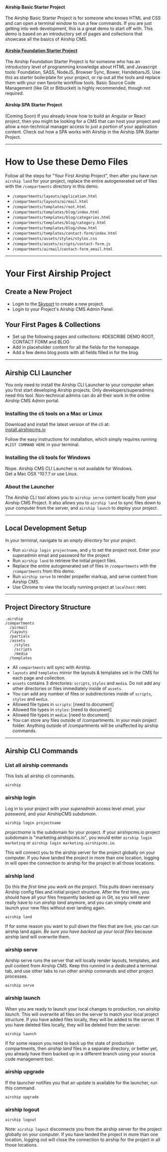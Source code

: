 #### Airship Basic Starter Project 
The Airship Basic Starter Project is for someone who knows HTML and CSS and can open a terminal window to run a few commands. If you are just getting into web development, this is a great demo to start off with. This demo is based on an introductory set of pages and collections that showcase all the basics of Airship CMS.

#### [Airship Foundation Starter Project](https://github.com/AirshipCMS/Airship-Foundation-Starter-Project)
The Airship Foundation Starter Project is for someone who has an introductory level of programming knowledge about HTML and Javascript tools: Foundation, SASS, NodeJS, Browser Sync, Bower, HandebarsJS. Use this as starter boilerplate for your project, or rip out all the tools and replace them with your own favorite workflow tools. Basic Source Code Management (like Git or Bitbucket) is highly recommended, though not required.   

#### Airship SPA Starter Project
(Coming Soon) If you already know how to build an Angular or React project, then you might be looking for a CMS that can host your project and allow a non-technical manager access to just a portion of your application content. Check out how a SPA works with Airship in the Airship SPA Starter Project.

----

# How to Use these Demo Files
Follow all the steps for "Your First Airship Project", then after you have run `airship land` for your project, replace the entire autogenerated set of files with the `/compartments` directory in this demo.
- `/compartments/layouts/application.html` 
- `/compartments/layouts/airmail.html`  
- `/compartments/templates/root.html` 
- `/compartments/templates/blog/index.html`
- `/compartments/templates/blog/categories.html`
- `/compartments/templates/blog/category.html`
- `/compartments/templates/blog/show.html`
- `/compartments/templates/contact-form/index.html`
- `/compartments/assets/styles/styles.css` 
- `/compartments/assets/scripts/contact-form.js`
- `/compartments/airmail/contact-form_email.html`  

----

# Your First Airship Project

## Create a New Project
- Login to the [Skyport](http://skyport.airshipcms.io) to create a new project.
- Login to your Project's Airship CMS Admin Panel.  

## Your First Pages & Collections
- Set up the following pages and collections: #DESCRIBE DEMO ROOT, CONTACT FORM and BLOG
- Add in placeholder content for all the fields for the homepage.
- Add a few demo blog posts with all fields filled in for the blog.

----

## Airship CLI Launcher
You only need to install the Airship CLI Launcher to your computer when you first start developing Airship projects. Only developers/superadmins need this tool. Non-technical admins can do all their work in the online Airship CMS Admin portal.

### Installing the cli tools on a Mac or Linux
Download and install the latest version of the cli at:  
[install.airshipcms.io](https://install.airshipcms.io)

Follow the easy instructions for installation, which simply requires running `#LIST COMMAND HERE` in your terminal.

### Installing the cli tools for Windows
Nope. Airship CMS CLI Launcher is not available for Windows.  
Get a Mac OSX ^10.?.? or use Linux.

### About the Launcher
The Airship CLI tool allows you to `airship serve` content locally from your Airship CMS Project. It also allows you to `airship land` to sync files down to your computer from the server, and `airship launch` to deploy your project.

----

## Local Development Setup
In your terminal, navigate to an _empty directory_ for your project.

- Run `airship login projectname`, and `y` to set the project root. Enter your superadmin email and password for the project  
- Run `airship land` to retrieve the initial project files.
- Replace the entire autogenerated set of files in `/compartments` with the `/compartments` from this demo.
- Run `airship serve` to render propeller markup, and serve content from Airship CMS.
- Use Chrome to view the locally running project at `localhost:9001`

----

## Project Directory Structure
```
.airship
/compartments
  /airmail
  /layouts
  /partials
  /assets
    /styles
    /scripts
    /media
  /templates
```
- All `compartments` will sync with Airship.
- `layouts` and `templates` mirror the layouts & templates set in the CMS for each page and collection.
- `assets` contains 3 directories: `scripts`, `styles` and `media`. Do not add any other directories or files immediately inside of `assets`.
- You can add any number of files or subdirectories inside of `scripts`, `styles` and `media`.
- Allowed file types in `scripts`: [need to document]
- Allowed file types in `styles`: [need to document]
- Allowed file types in `media`: [need to document]
- You can store any files outside of /compartments. in your main project folder. Anything outside of /compartments will be unaffected by airship commands. 

----

## Airship CLI Commands

### List all airship commands
This lists all airship cli commands.

```
airship
```

### airship login 
Log in to your project with your _superadmin_ access level *email*, your *password*, and your AirshipCMS *subdomain*.  
```
airship login projectname
```
*projectname* is the subdomain for your project. If your airshipcms.io project subdomain is "marketing.airshipcms.io", you would enter `airship login marketing` or `airship login marketing.airshipcms.io`.

This will connect you to the airship server for the project globally on your computer. If you have landed the project in more than one location, logging in will open the connection to airship for the project in all those locations.

### airship land
Do this the *first time you work on the project*. This pulls down necessary Airship config files and initial project structure. After the first time, you should have all your files frequently backed up in Git, so you will never really have to run _airship land_ anymore, and you can simply create and launch your new files without ever landing again.  
```
airship land
```
If for some reason you want to pull down the files that are live, you can run airship land again. *Be sure you have backed up your local files* because airship land will overwrite them.

### airship serve
Airship serve runs the server that will locally render layouts, templates, and pull content from Airship CMS. Keep this runnind in a dedicated a terminal tab, and use other tabs to run other airship commands and other project processes.

```
airship serve
```

### airship launch
When you are ready to launch your local changes to production, run *airship launch*. This will overwrite all files on the server to match your local project structure. If you have added files locally, they will be added to the server. If you have deleted files locally, they will be deleted from the server.
```
airship launch
```
If for some reason you need to back up the state of production compartments, then *airship land* files in a separate directory, or better yet, you already have them backed up in a different branch using your source code management tool.

### airship upgrade
If the launcher notifies you that an update is available for the launcher, run this command.
```
airship upgrade
```

### airship logout
```
airship logout
```
Note: `airship logout` disconnects you from the airship server for the project globally on your computer. If you have landed the project in more than one location, logging out will close the connection to airship for the project in all those locations.